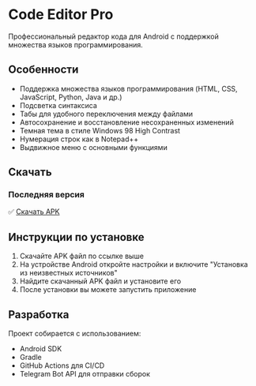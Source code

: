 # Code Editor Pro

Профессиональный редактор кода для Android с поддержкой множества языков программирования.

## Особенности

- Поддержка множества языков программирования (HTML, CSS, JavaScript, Python, Java и др.)
- Подсветка синтаксиса
- Табы для удобного переключения между файлами
- Автосохранение и восстановление несохраненных изменений
- Темная тема в стиле Windows 98 High Contrast
- Нумерация строк как в Notepad++
- Выдвижное меню с основными функциями

## Скачать

### Последняя версия

✅ [Скачать APK](https://github.com/hxjdjkzfh/CodeEditorPro/releases/latest/download/code-editor.apk)

## Инструкции по установке

1. Скачайте APK файл по ссылке выше
2. На устройстве Android откройте настройки и включите "Установка из неизвестных источников"
3. Найдите скачанный APK файл и установите его
4. После установки вы можете запустить приложение

## Разработка

Проект собирается с использованием:
- Android SDK
- Gradle
- GitHub Actions для CI/CD
- Telegram Bot API для отправки сборок
